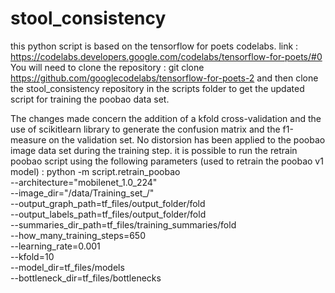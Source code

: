 # stool_consistency
this python script is based on the tensorflow for poets codelabs. link : https://codelabs.developers.google.com/codelabs/tensorflow-for-poets/#0
You will need to clone the repository : git clone https://github.com/googlecodelabs/tensorflow-for-poets-2 
and then clone the stool_consistency repository in the scripts folder to get the updated script for training the poobao data set. 

The changes made concern the addition of a kfold cross-validation and the use of scikitlearn library to generate the confusion matrix and the f1-measure on the validation set. 
No distorsion has been applied to the poobao image data set during the training step.
it is possible to run the retrain poobao script using the following parameters (used to retrain the poobao v1 model) : 
python -m script.retrain_poobao \
--architecture="mobilenet_1.0_224" \
--image_dir="/data/Training_set_/" \
--output_graph_path=tf_files/output_folder/fold \
--output_labels_path=tf_files/output_folder/fold \
--summaries_dir_path=tf_files/training_summaries/fold \
--how_many_training_steps=650 \
--learning_rate=0.001 \
--kfold=10 \
--model_dir=tf_files/models \
--bottleneck_dir=tf_files/bottlenecks

